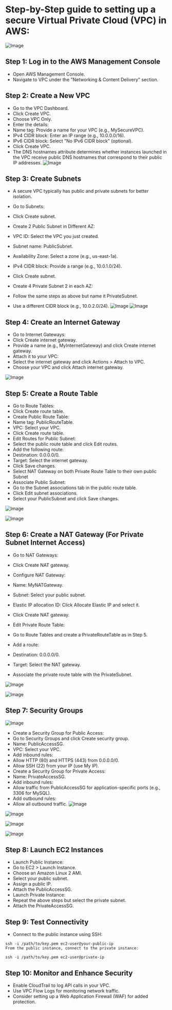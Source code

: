 # Step-by-Step guide to setting up a secure Virtual Private Cloud (VPC) in AWS:
![Image](https://github.com/user-attachments/assets/f8cbf228-1fe9-4c0b-b34e-2f45e9033019)
## Step 1: Log in to the AWS Management Console
* Open AWS Management Console.
* Navigate to VPC under the "Networking & Content Delivery" section.
## Step 2: Create a New VPC
* Go to the VPC Dashboard.
* Click Create VPC.
* Choose VPC Only.
* Enter the details:
* Name tag: Provide a name for your VPC (e.g., MySecureVPC).
* IPv4 CIDR block: Enter an IP range (e.g., 10.0.0.0/16).
* IPv6 CIDR block: Select "No IPv6 CIDR block" (optional).
* Click Create VPC.
* The DNS hostnames attribute determines whether instances launched in the VPC receive public DNS hostnames that correspond to their public IP addresses.
![Image](https://github.com/user-attachments/assets/9c3f0a76-35a6-4883-bf33-ee0383d2dd9e)

## Step 3: Create Subnets
* A secure VPC typically has public and private subnets for better isolation.

* Go to Subnets:
* Click Create subnet.
* Create 2 Public Subnet in Different AZ:
* VPC ID: Select the VPC you just created.
* Subnet name: PublicSubnet.
* Availability Zone: Select a zone (e.g., us-east-1a).
* IPv4 CIDR block: Provide a range (e.g., 10.0.1.0/24).
* Click Create subnet.
* Create 4 Private Subnet 2 in each AZ:
* Follow the same steps as above but name it PrivateSubnet.
* Use a different CIDR block (e.g., 10.0.2.0/24).
![Image](https://github.com/user-attachments/assets/d4e874ea-3e7f-4a02-b4c9-2802797cc88b)
![Image](https://github.com/user-attachments/assets/624d2aab-8e59-48e8-8a3d-fd3c8170b4db)

## Step 4: Create an Internet Gateway
* Go to Internet Gateways:
* Click Create internet gateway.
* Provide a name (e.g., MyInternetGateway) and click Create internet gateway.
* Attach it to your VPC:
* Select the internet gateway and click Actions > Attach to VPC.
* Choose your VPC and click Attach internet gateway.

![Image](https://github.com/user-attachments/assets/845154a3-abb7-46cb-bba7-12dca1126f84)

## Step 5: Create a Route Table
* Go to Route Tables:
* Click Create route table.
* Create Public Route Table:
* Name tag: PublicRouteTable.
* VPC: Select your VPC.
* Click Create route table.
* Edit Routes for Public Subnet:
* Select the public route table and click Edit routes.
* Add the following route:
* Destination: 0.0.0.0/0.
* Target: Select the internet gateway.
* Click Save changes.
* Select NAT Gateway on both Private Route Table to their own public Subnet
* Associate Public Subnet:
* Go to the Subnet associations tab in the public route table.
* Click Edit subnet associations.
* Select your PublicSubnet and click Save changes.

![Image](https://github.com/user-attachments/assets/4fc36e5f-feec-49eb-bad1-46a8164ccdea)


![Image](https://github.com/user-attachments/assets/0d22b81b-d868-4496-ac87-0e9e89d92834)

## Step 6: Create a NAT Gateway (For Private Subnet Internet Access)
* Go to NAT Gateways:
* Click Create NAT gateway.
* Configure NAT Gateway:
* Name: MyNATGateway.

* Subnet: Select your public subnet.
* Elastic IP allocation ID: Click Allocate Elastic IP and select it.
* Click Create NAT gateway.
* Edit Private Route Table:
* Go to Route Tables and create a PrivateRouteTable as in Step 5.
* Add a route:
* Destination: 0.0.0.0/0.
* Target: Select the NAT gateway.
* Associate the private route table with the PrivateSubnet.

![Image](https://github.com/user-attachments/assets/40dc12d3-5055-4d91-a77d-fd4fb44e5037)

![Image](https://github.com/user-attachments/assets/392ac64d-f4a9-4853-b000-acfdac014ec6)

## Step 7: Security Groups
![Image](https://github.com/user-attachments/assets/67c0730c-cb02-41a4-a630-03def61987ef)
* Create a Security Group for Public Access:
* Go to Security Groups and click Create security group.
* Name: PublicAccessSG.
* VPC: Select your VPC.
* Add inbound rules:
* Allow HTTP (80) and HTTPS (443) from 0.0.0.0/0.
* Allow SSH (22) from your IP (use My IP).
* Create a Security Group for Private Access:
* Name: PrivateAccessSG.
* Add inbound rules:
* Allow traffic from PublicAccessSG for application-specific ports (e.g., 3306 for MySQL).
* Add outbound rules:
* Allow all outbound traffic.
![Image](https://github.com/user-attachments/assets/cf7d4362-45a1-4e35-9e79-7b23b0062e9a)

![Image](https://github.com/user-attachments/assets/60c6716c-4b99-4b60-bcaf-6de695a7fd43)

![Image](https://github.com/user-attachments/assets/684c2ccc-2b22-47b2-a863-d683c43c80dd)

![Image](https://github.com/user-attachments/assets/5f52146c-bacd-4fce-ad5a-149f741b9b36)
## Step 8: Launch EC2 Instances
* Launch Public Instance:
* Go to EC2 > Launch Instance.
* Choose an Amazon Linux 2 AMI.
* Select your public subnet.
* Assign a public IP.
* Attach the PublicAccessSG.
* Launch Private Instance:
* Repeat the above steps but select the private subnet.
* Attach the PrivateAccessSG.

## Step 9: Test Connectivity
* Connect to the public instance using SSH:
```
ssh -i /path/to/key.pem ec2-user@your-public-ip
From the public instance, connect to the private instance:
```
```
ssh -i /path/to/key.pem ec2-user@private-ip
```
## Step 10: Monitor and Enhance Security
* Enable CloudTrail to log API calls in your VPC.
* Use VPC Flow Logs for monitoring network traffic.
* Consider setting up a Web Application Firewall (WAF) for added protection.
